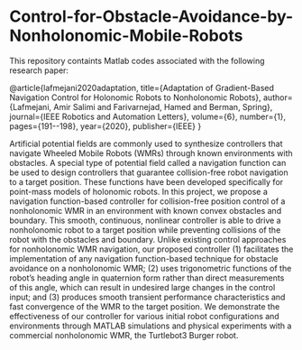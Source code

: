 # Control-for-Obstacle-Avoidance-by-Nonholonomic-Mobile-Robots
This repository containts Matlab codes associated with the following research paper:

@article{lafmejani2020adaptation,
  title={Adaptation of Gradient-Based Navigation Control for Holonomic Robots to Nonholonomic Robots},
  author={Lafmejani, Amir Salimi and Farivarnejad, Hamed and Berman, Spring},
  journal={IEEE Robotics and Automation Letters},
  volume={6},
  number={1},
  pages={191--198},
  year={2020},
  publisher={IEEE}
}


Artificial potential fields are commonly used to synthesize controllers that navigate Wheeled Mobile Robots (WMRs) through known environments with obstacles. A special type of potential field called a navigation function can be used to design controllers that guarantee collision-free robot navigation to a target position. These functions have been developed specifically for point-mass models of holonomic robots. In this project, we propose a navigation function-based controller for collision-free position control of a nonholonomic WMR in an environment with known convex obstacles and boundary. This smooth, continuous, nonlinear controller is able to drive a nonholonomic robot to a target position while preventing collisions of the robot with the obstacles and boundary. Unlike existing control approaches for nonholonomic WMR navigation, our proposed controller (1) facilitates the implementation of any navigation function-based technique for obstacle avoidance on a nonholonomic WMR; (2) uses trigonometric functions of the robot’s heading angle in quaternion form rather than direct measurements of this angle, which can result in undesired large changes in the control input; and (3) produces smooth transient performance characteristics and fast convergence of the WMR to the target position. We demonstrate the effectiveness of our controller for various initial robot configurations and environments through MATLAB simulations and physical experiments with a commercial nonholonomic WMR, the Turtlebot3 Burger robot.
